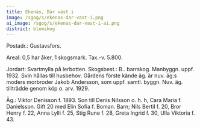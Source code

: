 ```yaml
---
title: Ekenäs, Där väst i
image: /sgog/s/ekenas-dar-vast-i.png
ai_image: /sgog/s/ekenas-dar-vast-i-ai.png
district: blomskog
---
```


Postadr.: Gustavsfors.

Areal: 0,5 har åker, 1 skogsmark. Tax.-v. 5.800.

Jordart: Svartmylla på lerbotten. Skogsbest.: B.. barrskog. Manbyggn.
uppf. 1932. Svin hållas till husbehov. Gårdens förste kände äg. är nuv. äg:s
moders morbroder Jakob Andersson, som uppf. samtl. byggn. Nuv. äg. tillträdde
genom köp o. arv. 1929.

Äg.: Viktor Denisson f. 1893. Son till Denis Nilsson o. h. h, Cara Maria f.
Danielsson. Gift 20 med Elin Sofia f. Boman. Barn; Nils Bertil f. 20, Bror Henry
f. 22, Anna Lylli f. 25, Stig Rune f. 28, Greta Ingrid f. 30, Ulla Viktoria
f. 43.
